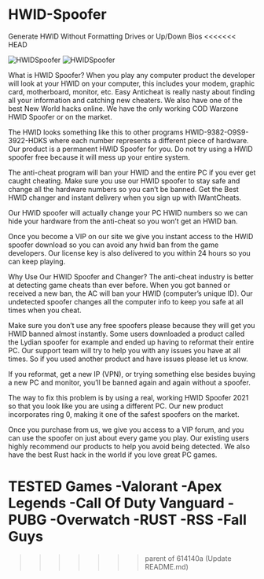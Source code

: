 # HWID-Spoofer
Generate HWID Without Formatting Drives or Up/Down Bios
<<<<<<< HEAD

![HWIDSpoofer](https://raw.githubusercontent.com/tylerburden22/HWID-Spoofer/main/hwid.jpg)
![HWIDSpoofer](https://raw.githubusercontent.com/tylerburden22/HWID-Spoofer/main/mobo.jpg)

What is HWID Spoofer?
When you play any computer product the developer will look at your HWID on your computer, this includes your modem, graphic card, motherboard, monitor, etc. Easy Anticheat is really nasty about finding all your information and catching new cheaters. We also have one of the best New World hacks online. We have the only working COD Warzone HWID Spoofer or on the market.

The HWID looks something like this to other programs HWID-9382-O9S9-3922-HDKS where each number represents a different piece of hardware. Our product is a permanent HWID Spoofer for you. Do not try using a HWID spoofer free because it will mess up your entire system.

The anti-cheat program will ban your HWID and the entire PC if you ever get caught cheating. Make sure you use our HWID spoofer to stay safe and change all the hardware numbers so you can’t be banned. Get the Best HWID changer and instant delivery when you sign up with IWantCheats.

Our HWID spoofer will actually change your PC HWID numbers so we can hide your hardware from the anti-cheat so you won’t get an HWID ban.

Once you become a VIP on our site we give you instant access to the HWID spoofer download so you can avoid any hwid ban from the game developers. Our license key is also delivered to you within 24 hours so you can keep playing.

Why Use Our HWID Spoofer and Changer?
The anti-cheat industry is better at detecting game cheats than ever before. When you got banned or received a new ban, the AC will ban your HWID (computer’s unique ID). Our undetected spoofer changes all the computer info to keep you safe at all times when you cheat.

Make sure you don’t use any free spoofers please because they will get you HWID banned almost instantly. Some users downloaded a product called the Lydian spoofer for example and ended up having to reformat their entire PC. Our support team will try to help you with any issues you have at all times. So if you used another product and have issues please let us know.

If you reformat, get a new IP (VPN), or trying something else besides buying a new PC and monitor, you’ll be banned again and again without a spoofer.

The way to fix this problem is by using a real, working HWID Spoofer 2021 so that you look like you are using a different PC. Our new product incorporates ring 0, making it one of the safest spoofers on the market.

Once you purchase from us, we give you access to a VIP forum, and you can use the spoofer on just about every game you play. Our existing users highly recommend our products to help you avoid being detected. We also have the best Rust hack in the world if you love great PC games.

TESTED Games
-Valorant
-Apex Legends
-Call Of Duty Vanguard
-PUBG
-Overwatch
-RUST
-RSS
-Fall Guys
=======
>>>>>>> parent of 614140a (Update README.md)
